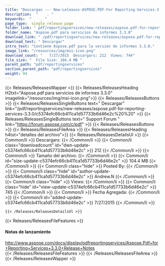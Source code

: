 ```yaml
---
title: "Descargas --- New-Leleases-ASPOSE.PDF-For Reporting-Services-3.3.0." 
description:  "    . " 
keywords:  "    . " 
page_type:  single_release_page
folder_link: " pdf/reportingservices/new-releases/aspose.pdf-for-reporting-services-3.3.0/"
folder_name: "Aspose.pdf para servicios de informes 3.3.0"
download_link: " /pdf/reportingservices/new-releases/aspose.pdf-for-reporting-services-3.3.0/c5374efc66cb411ca1d57733b6d46e2c"
download_text: " Descargar"
intro_text: "Contiene Aspose.pdf para la versión de informes 3.3.0."
image_link: "/resources/img/msi-icon.png"
download_count: "   7/27/2015  Descargars: 212  Views: 744"
file_size: "  File Size: 104.4 MB "
parent_path: "pdf/reportingservices"
section_parent_path: "pdf/reportingservices"
weight: 94
---
```


{{< Releases/ReleasesWapper >}}
  {{< Releases/ReleasesHeading H2txt="Aspose.pdf para servicios de informes 3.3.0" imagelink="/resources/img/msi-icon.png">}}
  {{< Releases/ReleasesButtons >}}
    {{< Releases/ReleasesSingleButtons text=" Descargar" link="/pdf/reportingservices/new-releases/aspose.pdf-for-reporting-services-3.3.0/c5374efc66cb411ca1d57733b6d46e2c%20%20" >}}
    {{< Releases/ReleasesSingleButtons text=" Support Forum " link="https://forum.aspose.com/c/pdf" >}}
  {{< Releases/ReleasesButtons >}}
  {{< Releases/ReleasesFileArea >}}
    {{< Releases/ReleasesHeading h4txt="detalles del archivo">}}
    {{< Releases/ReleasesDetailsUl >}}
            {{< Common/li  >}} Descargars: {{< /Common/li >}} 
      {{< Common/li class="downloadcount" id="dwn-update-c5374efc66cb411ca1d57733b6d46e2c" >}} 212 {{< /Common/li >}} 
      {{< Common/li  >}} Tamaño del archivo: {{< /Common/li >}} 
      {{< Common/li id="size-update-c5374efc66cb411ca1d57733b6d46e2c" >}} 104.4 MB {{< /Common/li >}} 
      {{< Common/li  class="hide" >}} Posted By: {{< /Common/li >}} 
      {{< Common/li class="hide" id="author-update-c5374efc66cb411ca1d57733b6d46e2c" >}} Andrew.N {{< /Common/li >}} 
      {{< Common/li class="hide"  >}} Views: {{< /Common/li >}} 
      {{< Common/li class="hide" id="view-update-c5374efc66cb411ca1d57733b6d46e2c" >}} 745 {{< /Common/li >}} 
      {{< Common/li  >}} Fecha Agregada: {{< /Common/li >}} 
      {{< Common/li id="added-update-c5374efc66cb411ca1d57733b6d46e2c" >}} 7/27/2015 {{< /Common/li >}} 

    {{< /Releases/ReleasesDetailsUl >}}

  {{< Releases/ReleasesFileFeatures >}}
      <h4>Notas de lanzamiento</h4><div><a href="http://www.aspose.com/docs/display/pdfreportingservices/Aspose.Pdf+for+Reporting+Services+3.3.0+Release+Notes">http://www.aspose.com/docs/display/pdfreportingservices/Aspose.Pdf+for+Reporting+Services+3.3.0+Release+Notes</a></div>
  {{< /Releases/ReleasesFileFeatures >}}
 {{< /Releases/ReleasesFileArea >}}
{{< /Releases/ReleasesWapper >}}


